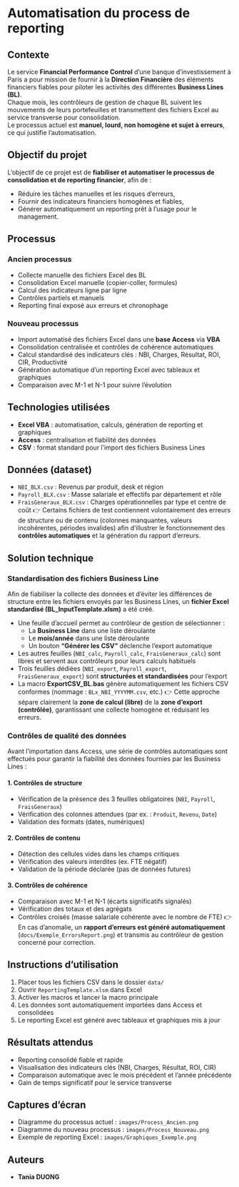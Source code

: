 # Automatisation du process de reporting

## Contexte
Le service **Financial Performance Control** d’une banque d’investissement à Paris a pour mission de fournir à la **Direction Financière** des éléments financiers fiables pour piloter les activités des différentes **Business Lines (BL)**.  
Chaque mois, les contrôleurs de gestion de chaque BL suivent les mouvements de leurs portefeuilles et transmettent des fichiers Excel au service transverse pour consolidation.  
Le processus actuel est **manuel, lourd, non homogène et sujet à erreurs**, ce qui justifie l’automatisation.

## Objectif du projet
L’objectif de ce projet est de **fiabiliser et automatiser le processus de consolidation et de reporting financier**, afin de :  
- Réduire les tâches manuelles et les risques d’erreurs,  
- Fournir des indicateurs financiers homogènes et fiables,  
- Générer automatiquement un reporting prêt à l’usage pour le management.

## Processus
### Ancien processus
- Collecte manuelle des fichiers Excel des BL  
- Consolidation Excel manuelle (copier-coller, formules)  
- Calcul des indicateurs ligne par ligne  
- Contrôles partiels et manuels  
- Reporting final exposé aux erreurs et chronophage  

### Nouveau processus
- Import automatisé des fichiers Excel dans une **base Access** via **VBA**  
- Consolidation centralisée et contrôles de cohérence automatiques  
- Calcul standardisé des indicateurs clés : NBI, Charges, Résultat, ROI, CIR, Productivité  
- Génération automatique d’un reporting Excel avec tableaux et graphiques  
- Comparaison avec M-1 et N-1 pour suivre l’évolution  

## Technologies utilisées
- **Excel VBA** : automatisation, calculs, génération de reporting et graphiques  
- **Access** : centralisation et fiabilité des données  
- **CSV** : format standard pour l’import des fichiers Business Lines  

## Données (dataset)
- `NBI_BLX.csv` : Revenus par produit, desk et région  
- `Payroll_BLX.csv` : Masse salariale et effectifs par département et rôle  
- `FraisGeneraux_BLX.csv` : Charges opérationnelles par type et centre de coût
👉 Certains fichiers de test contiennent volontairement des erreurs de structure ou de contenu (colonnes manquantes, valeurs incohérentes, périodes invalides) afin d’illustrer le fonctionnement des **contrôles automatiques** et la génération du rapport d’erreurs.

## Solution technique

### Standardisation des fichiers Business Line

Afin de fiabiliser la collecte des données et d’éviter les différences de structure entre les fichiers envoyés par les Business Lines, un **fichier Excel standardisé (BL_InputTemplate.xlsm)** a été créé.
- Une feuille d’accueil permet au contrôleur de gestion de sélectionner :
  - La **Business Line** dans une liste déroulante
  - Le **mois/année** dans une liste déroulante
  - Un bouton **“Générer les CSV”** déclenche l’export automatique
- Les autres feuilles (`NBI_calc`, `Payroll_calc`, `FraisGeneraux_calc`) sont libres et servent aux contrôleurs pour leurs calculs habituels
- Trois feuilles dédiées (`NBI_export`, `Payroll_export`, `FraisGeneraux_export`) sont **structurées et standardisées** pour l’export
- La macro **ExportCSV_BL.bas** génère automatiquement les fichiers CSV conformes (nommage : `BLx_NBI_YYYYMM.csv`, etc.)
👉 Cette approche sépare clairement la **zone de calcul (libre)** de la **zone d’export (contrôlée)**, garantissant une collecte homogène et réduisant les erreurs.

### Contrôles de qualité des données

Avant l’importation dans Access, une série de contrôles automatiques sont effectués pour garantir la fiabilité des données fournies par les Business Lines :
#### 1. Contrôles de structure
- Vérification de la présence des 3 feuilles obligatoires (`NBI`, `Payroll`, `FraisGeneraux`)
- Vérification des colonnes attendues (par ex. : `Produit`, `Revenu`, `Date`)
- Validation des formats (dates, numériques)
#### 2. Contrôles de contenu
- Détection des cellules vides dans les champs critiques
- Vérification des valeurs interdites (ex. FTE négatif)
- Validation de la période déclarée (pas de données futures)
#### 3. Contrôles de cohérence
- Comparaison avec M-1 et N-1 (écarts significatifs signalés)
- Vérification des totaux et des agrégats
- Contrôles croisés (masse salariale cohérente avec le nombre de FTE)
👉 En cas d’anomalie, un **rapport d’erreurs est généré automatiquement** (`docs/Exemple_ErrorsReport.png`) et transmis au contrôleur de gestion concerné pour correction.

## Instructions d’utilisation
1. Placer tous les fichiers CSV dans le dossier `data/`  
2. Ouvrir `ReportingTemplate.xlsm` dans Excel  
3. Activer les macros et lancer la macro principale  
4. Les données sont automatiquement importées dans Access et consolidées  
5. Le reporting Excel est généré avec tableaux et graphiques mis à jour  

## Résultats attendus
- Reporting consolidé fiable et rapide  
- Visualisation des indicateurs clés (NBI, Charges, Résultat, ROI, CIR)  
- Comparaison automatique avec le mois précédent et l’année précédente  
- Gain de temps significatif pour le service transverse  

## Captures d’écran
- Diagramme du processus actuel : `images/Process_Ancien.png`  
- Diagramme du nouveau processus : `images/Process_Nouveau.png`  
- Exemple de reporting Excel : `images/Graphiques_Exemple.png`  

## Auteurs
- **Tania DUONG**


